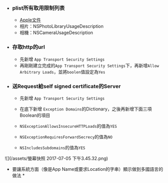 * ### plist所有取用限制列表

  * [Apple文件](https://developer.apple.com/library/content/documentation/General/Reference/InfoPlistKeyReference/Articles/CocoaKeys.html)
  * 相片：NSPhotoLibraryUsageDescription
  * 相機：NSCameraUsageDescription
* ### 存取http的url

  * 先新增 `App Transport Security Settings`
  * 再剛剛建立完成的`App Transport Security Settings`下，再新增`Allow Arbitrary Loads`，並將`boolen`值設定為`Yes`
* ### 送Request給self signed certificate的Server

  * 先新增 `App Transport Security Settings`

  * 在底下新增 `Exception Domains`的Dictionary，之後再新增下面三項Boolean的項目

  * `NSExceptionAllowsInsecureHTTPLoads`的值為`YES`

  * `NSExceptionRequiresForwardSecrecy`的值為`NO`

  * `NSIncludesSubdomains`的值為`YES`

![](/assets/螢幕快照 2017-07-05 下午3.45.32.png)

* 要讓系統方面（像是App Name或要求Location的字串）顯示做到多國語言的做法
  * 




